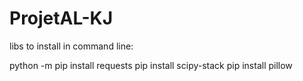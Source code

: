 # ProjetAL-KJ

libs to install in command line:

 python -m pip install requests
 pip install scipy-stack
 pip install pillow
